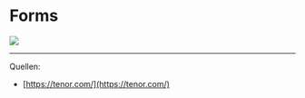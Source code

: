# Forms

<img src="/static/images/boom-1.gif" class="w-2/5" />

---

Quellen:
- [https://tenor.com/](https://tenor.com/)
